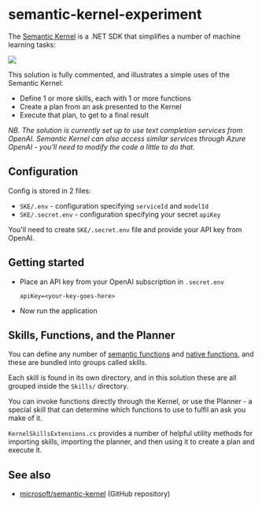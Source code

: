 # semantic-kernel-experiment

The [Semantic Kernel](https://learn.microsoft.com/en-us/semantic-kernel/whatissk) is a .NET SDK that simplifies a number of machine learning tasks:

![](https://learn.microsoft.com/en-us/semantic-kernel/media/fullview.png)

This solution is fully commented, and illustrates a simple uses of the Semantic Kernel:

* Define 1 or more skills, each with 1 or more functions
* Create a plan from an ask presented to the Kernel
* Execute that plan, to get to a final result

_NB. The solution is currently set up to use text completion services from OpenAI. Semantic Kernel can also access similar services through Azure OpenAI - you'll need to modify the code a little to do that._

## Configuration

Config is stored in 2 files:

* `SKE/.env` - configuration specifying `serviceId` and `modelId`
* `SKE/.secret.env` - configuration specifying your secret `apiKey`

You'll need to create `SKE/.secret.env` file and provide your API key from OpenAI.

## Getting started

* Place an API key from your OpenAI subscription in `.secret.env`

  ```env
  apiKey=<your-key-goes-here>
  ```

* Now run the application



## Skills, Functions, and the Planner

You can define any number of [semantic functions](https://learn.microsoft.com/en-us/semantic-kernel/howto/semanticfunctions) and [native functions](https://learn.microsoft.com/en-us/semantic-kernel/howto/nativefunctions), and these are bundled into groups called skills.

Each skill is found in its own directory, and in this solution these are all grouped inside the `Skills/` directory.

You can invoke functions directly through the Kernel, or use the Planner - a special skill that can determine which functions to use to fulfil an ask you make of it.

`KernelSkillsExtensions.cs` provides a number of helpful utility methods for importing skills, importing the planner, and then using it to create a plan and execute it.

## See also

* [microsoft/semantic-kernel](https://github.com/microsoft/semantic-kernel) (GitHub repository)
